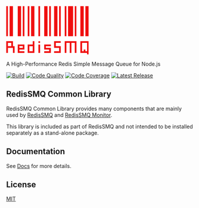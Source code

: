[![RedisSMQ](./logo.png)](https://github.com/weyoss/redis-smq-common)

A High-Performance Redis Simple Message Queue for Node.js

[![Build](https://img.shields.io/github/actions/workflow/status/weyoss/redis-smq-common/tests.yml?style=flat-square)](https://github.com/weyoss/redis-smq-common/actions/workflows/tests.yml)
[![Code Quality](https://img.shields.io/github/actions/workflow/status/weyoss/redis-smq-common/codeql.yml?style=flat-square&label=quality)](https://github.com/weyoss/redis-smq-common/actions/workflows/codeql.yml)
[![Code Coverage](https://img.shields.io/codecov/c/github/weyoss/redis-smq-common?style=flat-square)](https://codecov.io/github/weyoss/redis-smq-common?branch=master)
[![Latest Release](https://img.shields.io/github/v/release/weyoss/redis-smq-common?include_prereleases&label=release&color=green&style=flat-square)](https://github.com/weyoss/redis-smq-common/releases)

## RedisSMQ Common Library

RedisSMQ Common Library provides many components that are mainly used by [RedisSMQ](https://github.com/weyoss/redis-smq) and [RedisSMQ Monitor](https://github.com/weyoss/redis-smq-monitor).

This library is included as part of RedisSMQ and not intended to be installed separately as a stand-alone package.

## Documentation

See [Docs](docs/README.md) for more details.

## License

[MIT](https://github.com/weyoss/redis-smq/blob/master/LICENSE)
